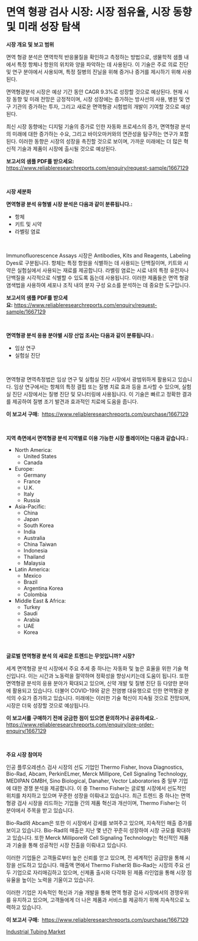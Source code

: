 <p><h1>면역 형광 검사 시장: 시장 점유율, 시장 동향 및 미래 성장 탐색</h1></p><p><strong>시장 개요 및 보고 범위</strong></p>
<p><p>면역 형광 분석은 면역학적 반응물질을 확인하고 측정하는 방법으로, 생물학적 샘플 내에서 특정 항체나 항원의 위치와 양을 파악하는 데 사용된다. 이 기술은 주로 의료 진단 및 연구 분야에서 사용되며, 특정 질병의 진닐을 위해 증거나 증거를 제시하기 위해 사용된다.</p><p>면역형광분석 시장은 예상 기간 동안 CAGR 9.3%로 성장할 것으로 예상된다. 현재 시장 동향 및 미래 전망은 긍정적이며, 시장 성장에는 증가하는 방사선의 사용, 병원 및 연구 기관의 증가하는 투자, 그리고 새로운 면역형광 시험법의 개발이 기여할 것으로 예상된다.</p><p>최신 시장 동향에는 디지털 기술의 증가로 인한 자동화 프로세스의 증가, 면역형광 분석의 미래에 대한 증가하는 수요, 그리고 바이오마커와의 연관성을 탐구하는 연구가 포함된다. 이러한 동향은 시장의 성장을 촉진할 것으로 보이며, 가까운 미래에는 더 많은 혁신적 기술과 제품이 시장에 출시될 것으로 예상된다.</p></p>
<p><strong>보고서의 샘플 PDF를 받으세요:</strong> <a href="https://www.reliableresearchreports.com/enquiry/request-sample/1667129">https://www.reliableresearchreports.com/enquiry/request-sample/1667129</a></p>
<p>&nbsp;</p>
<p><strong>시장 세분화</strong></p>
<p><strong>면역형광 분석 유형별 시장 분석은 다음과 같이 분류됩니다.:</strong></p>
<p><ul><li>항체</li><li>키트 및 시약</li><li>라벨링 염료</li></ul></p>
<p>&nbsp;</p>
<p><p>Immunofluorescence Assays 시장은 Antibodies, Kits and Reagents, Labeling Dyes로 구분됩니다. 항체는 특정 항원을 식별하는 데 사용되는 단백질이며, 키트와 시약은 실험실에서 사용되는 재료를 제공합니다. 라벨링 염료는 시료 내의 특정 유전자나 단백질을 시각적으로 식별할 수 있도록 돕는데 사용됩니다. 이러한 제품들은 면역 형광 염색법을 사용하여 세포나 조직 내의 분자 구성 요소를 분석하는 데 중요한 도구입니다.</p></p>
<p><strong>보고서의 샘플 PDF를 받으세요:</strong>&nbsp;<a href="https://www.reliableresearchreports.com/enquiry/request-sample/1667129">https://www.reliableresearchreports.com/enquiry/request-sample/1667129</a></p>
<p>&nbsp;</p>
<p><strong> 면역형광 분석 응용 분야별 시장 산업 조사는 다음과 같이 분류됩니다.:</strong></p>
<p><ul><li>임상 연구</li><li>실험실 진단</li></ul></p>
<p>&nbsp;</p>
<p><p>면역형광 면역측정법은 임상 연구 및 실험실 진단 시장에서 광범위하게 활용되고 있습니다. 임상 연구에서는 항체의 특정 결핍 또는 질병 치료 효과 등을 조사할 수 있으며, 실험실 진단 시장에서는 질병 진단 및 모니터링에 사용됩니다. 이 기술은 빠르고 정확한 결과를 제공하여 질병 조기 발견과 효과적인 치료에 도움을 줍니다.</p></p>
<p><strong>이 보고서 구매:</strong>&nbsp; <a href="https://www.reliableresearchreports.com/purchase/1667129">https://www.reliableresearchreports.com/purchase/1667129</a></p>
<p>&nbsp;</p>
<p><strong>지역 측면에서 면역형광 분석 지역별로 이용 가능한 시장 플레이어는 다음과 같습니다.:</strong></p>
<p><ul>
    <li>
        North America:
        <ul>
            <li>United States</li>
            <li>Canada</li>
        </ul>
    </li>
    <li>
        Europe:
        <ul>
            <li>Germany</li>
            <li>France</li>
            <li>U.K.</li>
            <li>Italy</li>
            <li>Russia</li>
        </ul>
    </li>
    <li>
        Asia-Pacific:
        <ul>
            <li>China</li>
            <li>Japan</li>
            <li>South Korea</li>
            <li>India</li>
            <li>Australia</li>
            <li>China Taiwan</li>
            <li>Indonesia</li>
            <li>Thailand</li>
            <li>Malaysia</li>
        </ul>
    </li>
    <li>
        Latin America:
        <ul>
            <li>Mexico</li>
            <li>Brazil</li>
            <li>Argentina Korea</li>
            <li>Colombia</li>
        </ul>
    </li>
    <li>
        Middle East & Africa:
        <ul>
            <li>Turkey</li>
            <li>Saudi</li>
            <li>Arabia</li>
            <li>UAE</li>
            <li>Korea</li>
        </ul>
    </li>
    </ul></p>
<p>&nbsp;</p>
<p><strong>글로벌 면역형광 분석 의 새로운 트렌드는 무엇입니까? 시장?</strong></p>
<p><p>세계 면역형광 분석 시장에서 주요 추세 중 하나는 자동화 및 높은 효율을 위한 기술 혁신입니다. 이는 시간과 노동력을 절약하며 정확성을 향상시키는데 도움이 됩니다. 또한 면역형광 분석의 응용 분야가 확대되고 있으며, 신약 개발 및 질병 진단 등 다양한 분야에 활용되고 있습니다. 더불어 COVID-19와 같은 전염병 대유행으로 인한 면역형광 분석의 수요가 증가하고 있습니다. 미래에는 이러한 기술 혁신이 지속될 것으로 전망되며, 시장은 더욱 성장할 것으로 예상됩니다.</p></p>
<p><strong>이 보고서를 구매하기 전에 궁금한 점이 있으면 문의하거나 공유하세요.</strong>- <a href="https://www.reliableresearchreports.com/enquiry/pre-order-enquiry/1667129">https://www.reliableresearchreports.com/enquiry/pre-order-enquiry/1667129</a></p>
<p>&nbsp;</p>
<p><strong>주요 시장 참여자</strong></p>
<p><p>인공 플루오레센스 검사 시장의 선도 기업인 Thermo Fisher, Inova Diagnostics, Bio-Rad, Abcam, PerkinELmer, Merck Millipore, Cell Signaling Technology, MEDIPAN GMBH, Sino Biological, Danaher, Vector Laboratories 중 일부 기업에 대한 경쟁 분석을 제공합니다. 이 중 Thermo Fisher는 글로벌 시장에서 선도적인 위치를 차지하고 있으며 꾸준한 성장을 이뤄내고 있습니다. 최근 트렌드 중 하나는 면역 형광 검사 시장을 리드하는 기업들 간의 제품 혁신과 개선이며, Thermo Fisher는 이 분야에서 주목을 받고 있습니다.</p><p>Bio-Rad와 Abcam은 또한 이 시장에서 강세를 보여주고 있으며, 지속적인 매출 증가를 보이고 있습니다. Bio-Rad의 매출은 지난 몇 년간 꾸준히 성장하여 시장 규모를 확대하고 있습니다. 또한 Merck Millipore와 Cell Signaling Technology는 혁신적인 제품과 기술을 통해 성공적인 시장 진출을 이뤄내고 있습니다.</p><p>이러한 기업들은 고객들로부터 높은 신뢰를 얻고 있으며, 전 세계적인 공급망을 통해 시장을 선도하고 있습니다. 매출액 면에서 Thermo Fisher와 Bio-Rad는 시장의 주요 선두 기업으로 자리매김하고 있으며, 신제품 출시와 다각화 된 제품 라인업을 통해 시장 점유율을 높이는 노력을 기울이고 있습니다.</p><p>이러한 기업은 지속적인 혁신과 기술 개발을 통해 면역 형광 검사 시장에서의 경쟁우위를 유지하고 있으며, 고객들에게 더 나은 제품과 서비스를 제공하기 위해 지속적으로 노력하고 있습니다.</p></p>
<p><strong>이 보고서 구매:</strong>&nbsp;&nbsp;<a href="https://www.reliableresearchreports.com/purchase/1667129">https://www.reliableresearchreports.com/purchase/1667129</a></p>
<p><p><a href="https://cautious-neon-760.notion.site/Industrial-Tubing-Market-Centers-on-Aspects-such-as-Market-Growth-Market-Share-Market-Opportunity--49028ac3484849b699380811483fef94">Industrial Tubing Market</a></p></p>
